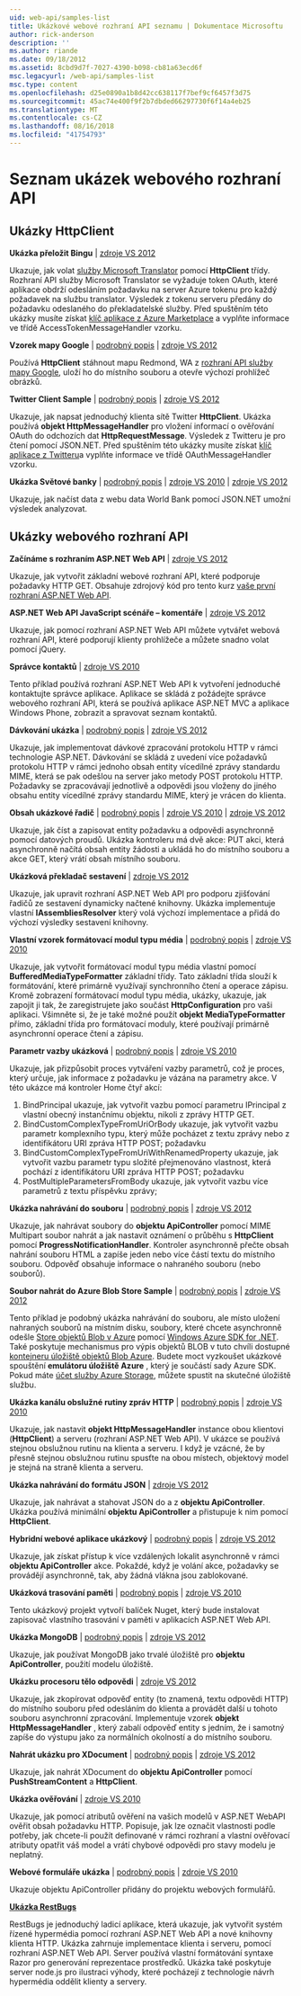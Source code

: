 ```yaml
---
uid: web-api/samples-list
title: Ukázkové webové rozhraní API seznamu | Dokumentace Microsoftu
author: rick-anderson
description: ''
ms.author: riande
ms.date: 09/18/2012
ms.assetid: 8cbd9d7f-7027-4390-b098-cb81a63ecd6f
msc.legacyurl: /web-api/samples-list
msc.type: content
ms.openlocfilehash: d25e0890a1b8d42cc638117f7bef9cf6457f3d75
ms.sourcegitcommit: 45ac74e400f9f2b7dbded66297730f6f14a4eb25
ms.translationtype: MT
ms.contentlocale: cs-CZ
ms.lasthandoff: 08/16/2018
ms.locfileid: "41754793"
---
```

<a name="web-api-samples-list"></a>Seznam ukázek webového rozhraní API
====================
## <a name="httpclient-samples"></a>Ukázky HttpClient

**Ukázka přeložit Bingu** | [zdroje VS 2012](https://github.com/aspnet/samples/blob/master/samples/aspnet/HttpClient/BingTranslateSample)

Ukazuje, jak volat [služby Microsoft Translator](https://msdn.microsoft.com/library/ff512419.aspx) pomocí **HttpClient** třídy. Rozhraní API služby Microsoft Translator se vyžaduje token OAuth, které aplikace obdrží odesláním požadavku na server Azure tokenu pro každý požadavek na službu translator. Výsledek z tokenu serveru předány do požadavku odeslaného do překladatelské služby. Před spuštěním této ukázky musíte získat [klíč aplikace z Azure Marketplace](https://msdn.microsoft.com/library/hh454950.aspx) a vyplňte informace ve třídě AccessTokenMessageHandler vzorku.

**Vzorek mapy Google** | [podrobný popis](https://blogs.msdn.com/b/henrikn/archive/2012/02/17/downloading-a-google-map-to-local-file.aspx) | [zdroje VS 2012](https://github.com/aspnet/samples/blob/master/samples/aspnet/HttpClient/GoogleMapsSample)

Používá **HttpClient** stáhnout mapu Redmond, WA z [rozhraní API služby mapy Google](https://developers.google.com/maps/), uloží ho do místního souboru a otevře výchozí prohlížeč obrázků.

**Twitter Client Sample** | [podrobný popis](https://blogs.msdn.com/b/henrikn/archive/2012/02/16/extending-httpclient-with-oauth-to-access-twitter.aspx) | [zdroje VS 2012](https://github.com/aspnet/samples/blob/master/samples/aspnet/HttpClient/TwitterSample)

Ukazuje, jak napsat jednoduchý klienta sítě Twitter **HttpClient**. Ukázka používá **objekt HttpMessageHandler** pro vložení informací o ověřování OAuth do odchozích dat **HttpRequestMessage**. Výsledek z Twitteru je pro čtení pomocí JSON.NET. Před spuštěním této ukázky musíte získat [klíč aplikace z Twitteru](https://dev.twitter.com/)a vyplňte informace ve třídě OAuthMessageHandler vzorku.

**Ukázka Světové banky** | [podrobný popis](https://blogs.msdn.com/b/henrikn/archive/2012/02/16/httpclient-is-here.aspx) | [zdroje VS 2010](https://github.com/aspnet/samples/blob/master/samples/aspnet/HttpClient/WorldBankSample/Net40) | [zdroje VS 2012](https://github.com/aspnet/samples/blob/master/samples/aspnet/HttpClient/WorldBankSample/Net45)

Ukazuje, jak načíst data z webu data World Bank pomocí JSON.NET umožní výsledek analyzovat.

## <a name="web-api-samples"></a>Ukázky webového rozhraní API

**Začínáme s rozhraním ASP.NET Web API** | [zdroje VS 2012](overview/getting-started-with-aspnet-web-api/tutorial-your-first-web-api.md)

Ukazuje, jak vytvořit základní webové rozhraní API, které podporuje požadavky HTTP GET. Obsahuje zdrojový kód pro tento kurz [vaše první rozhraní ASP.NET Web API](overview/getting-started-with-aspnet-web-api/tutorial-your-first-web-api.md).

**ASP.NET Web API JavaScript scénáře – komentáře** | [zdroje VS 2012](https://code.msdn.microsoft.com/ASPNET-Web-API-JavaScript-d0d64dd7)

Ukazuje, jak pomocí rozhraní ASP.NET Web API můžete vytvářet webová rozhraní API, které podporují klienty prohlížeče a můžete snadno volat pomocí jQuery.

**Správce kontaktů** | [zdroje VS 2010](https://code.msdn.microsoft.com/Contact-Manager-Web-API-0e8e373d)

Tento příklad používá rozhraní ASP.NET Web API k vytvoření jednoduché kontaktujte správce aplikace. Aplikace se skládá z požádejte správce webového rozhraní API, která se používá aplikace ASP.NET MVC a aplikace Windows Phone, zobrazit a spravovat seznam kontaktů.

**Dávkování ukázka** | [podrobný popis](http://trocolate.wordpress.com/2012/07/19/mitigate-issue-260-in-batching-scenario/) | [zdroje VS 2012](https://github.com/aspnet/samples/blob/master/samples/aspnet/WebApi/BatchSample)

Ukazuje, jak implementovat dávkové zpracování protokolu HTTP v rámci technologie ASP.NET. Dávkování se skládá z uvedení více požadavků protokolu HTTP v rámci jednoho obsah entity vícedílné zprávy standardu MIME, která se pak odešlou na server jako metody POST protokolu HTTP. Požadavky se zpracovávají jednotlivě a odpovědi jsou vloženy do jiného obsahu entity vícedílné zprávy standardu MIME, který je vrácen do klienta.

**Obsah ukázkové řadič** | [podrobný popis](https://blogs.msdn.com/b/henrikn/archive/2012/02/24/async-actions-in-asp-net-web-api.aspx) | [zdroje VS 2010](https://github.com/aspnet/samples/blob/master/samples/aspnet/WebApi/ContentControllerSample/Net40) | [zdroje VS 2012](https://github.com/aspnet/samples/blob/master/samples/aspnet/WebApi/ContentControllerSample/Net45)

Ukazuje, jak číst a zapisovat entity požadavku a odpovědi asynchronně pomocí datových proudů. Ukázka kontroleru má dvě akce: PUT akci, která asynchronně načítá obsah entity žádosti a ukládá ho do místního souboru a akce GET, který vrátí obsah místního souboru.

**Ukázková překladač sestavení** | [zdroje VS 2012](https://github.com/aspnet/samples/blob/master/samples/aspnet/WebApi/CustomAssemblyResolverSample)

Ukazuje, jak upravit rozhraní ASP.NET Web API pro podporu zjišťování řadičů ze sestavení dynamicky načtené knihovny. Ukázka implementuje vlastní **IAssembliesResolver** který volá výchozí implementace a přidá do výchozí výsledky sestavení knihovny.

**Vlastní vzorek formátovací modul typu média** | [podrobný popis](https://blogs.msdn.com/b/henrikn/archive/2012/04/23/using-cookies-with-asp-net-web-api.aspx) | [zdroje VS 2010](https://github.com/aspnet/samples/blob/master/samples/aspnet/WebApi/CustomMediaTypeFormatterSample)

Ukazuje, jak vytvořit formátovací modul typu média vlastní pomocí **BufferedMediaTypeFormatter** základní třídy. Tato základní třída slouží k formátování, které primárně využívají synchronního čtení a operace zápisu. Kromě zobrazení formátovací modul typu média, ukázky, ukazuje, jak zapojit ji tak, že zaregistrujete jako součást **HttpConfiguration** pro vaši aplikaci. Všimněte si, že je také možné použít **objekt MediaTypeFormatter** přímo, základní třída pro formátovací moduly, které používají primárně asynchronní operace čtení a zápisu.

**Parametr vazby ukázková** | [podrobný popis](https://blogs.msdn.com/b/jmstall/archive/2012/05/11/webapi-parameter-binding-under-the-hood.aspx) | [zdroje VS 2010](https://github.com/aspnet/samples/blob/master/samples/aspnet/WebApi/CustomParameterBinding)

Ukazuje, jak přizpůsobit proces vytváření vazby parametrů, což je proces, který určuje, jak informace z požadavku je vázána na parametry akce. V této ukázce má kontroler Home čtyř akcí:

1. BindPrincipal ukazuje, jak vytvořit vazbu pomocí parametru IPrincipal z vlastní obecný instančnímu objektu, nikoli z zprávy HTTP GET.
2. BindCustomComplexTypeFromUriOrBody ukazuje, jak vytvořit vazbu parametr komplexního typu, který může pocházet z textu zprávy nebo z identifikátoru URI zpráva HTTP POST; požadavku
3. BindCustomComplexTypeFromUriWithRenamedProperty ukazuje, jak vytvořit vazbu parametr typu složité přejmenováno vlastnost, která pochází z identifikátoru URI zpráva HTTP POST; požadavku
4. PostMultipleParametersFromBody ukazuje, jak vytvořit vazbu více parametrů z textu příspěvku zprávy;

**Ukázka nahrávání do souboru** | [podrobný popis](https://blogs.msdn.com/b/henrikn/archive/2012/03/01/file-upload-and-asp-net-web-api.aspx) | [zdroje VS 2012](https://github.com/aspnet/samples/tree/master/samples/aspnet/WebApi/FileUploadSample)

Ukazuje, jak nahrávat soubory do **objektu ApiController** pomocí MIME Multipart soubor nahrát a jak nastavit oznámení o průběhu s **HttpClient** pomocí **ProgressNotificationHandler**. Kontroler asynchronně přečte obsah nahrání souboru HTML a zapíše jeden nebo více částí textu do místního souboru. Odpověď obsahuje informace o nahraného souboru (nebo souborů).

**Soubor nahrát do Azure Blob Store Sample** | [podrobný popis](https://blogs.msdn.com/b/yaohuang1/archive/2012/07/02/asp-net-web-api-and-azure-blob-storage.aspx) | [zdroje VS 2012](https://github.com/aspnet/samples/tree/master/samples/aspnet/WebApi/AzureBlobsFileUploadSample)

Tento příklad je podobný ukázka nahrávání do souboru, ale místo uložení nahraných souborů na místním disku, soubory, které chcete asynchronně odešle [Store objektů Blob v Azure](https://docs.microsoft.com/azure/storage/blobs/storage-dotnet-how-to-use-blobs) pomocí [Windows Azure SDK for .NET](https://www.windowsazure.com/develop/net/). Také poskytuje mechanismus pro výpis objektů BLOB v tuto chvíli dostupné [kontejneru úložiště objektů Blob Azure](https://docs.microsoft.com/azure/storage/blobs/storage-dotnet-how-to-use-blobs). Budete moct vyzkoušet ukázkové spouštění **emulátoru úložiště Azure** , který je součástí sady Azure SDK. Pokud máte [účet služby Azure Storage](https://docs.microsoft.com/azure/storage/blobs/storage-dotnet-how-to-use-blobs), můžete spustit na skutečné úložiště službu.

**Ukázka kanálu obslužné rutiny zpráv HTTP** | [podrobný popis](https://blogs.msdn.com/b/henrikn/archive/2012/08/07/httpclient-httpclienthandler-and-httpwebrequesthandler.aspx) | [zdroje VS 2010](https://github.com/aspnet/samples/tree/master/samples/aspnet/WebApi/HttpMessageHandlerPipelineSample)

Ukazuje, jak nastavit **objekt HttpMessageHandler** instance obou klientovi (**HttpClient**) a serveru (rozhraní ASP.NET Web API). V ukázce se používá stejnou obslužnou rutinu na klienta a serveru. I když je vzácné, že by přesně stejnou obslužnou rutinu spusťte na obou místech, objektový model je stejná na straně klienta a serveru.

**Ukázka nahrávání do formátu JSON** | [zdroje VS 2012](https://github.com/aspnet/samples/tree/master/samples/aspnet/WebApi/JsonUploadSample)

Ukazuje, jak nahrávat a stahovat JSON do a z **objektu ApiController**. Ukázka používá minimální **objektu ApiController** a přistupuje k nim pomocí **HttpClient**.

**Hybridní webové aplikace ukázkový** | [podrobný popis](https://blogs.msdn.com/b/henrikn/archive/2012/03/03/async-mashups-using-asp-net-web-api.aspx) | [zdroje VS 2012](https://github.com/aspnet/samples/tree/master/samples/aspnet/WebApi/MashupSample)

Ukazuje, jak získat přístup k více vzdálených lokalit asynchronně v rámci **objektu ApiController** akce. Pokaždé, když je volání akce, požadavky se provádějí asynchronně, tak, aby žádná vlákna jsou zablokované.

**Ukázková trasování paměti** | [podrobný popis](https://blogs.msdn.com/b/roncain/archive/2012/04/12/tracing-in-asp-net-web-api.aspx) | [zdroje VS 2010](https://github.com/aspnet/samples/tree/master/samples/aspnet/WebApi/MemoryTracingSample)

Tento ukázkový projekt vytvoří balíček Nuget, který bude instalovat zapisovač vlastního trasování v paměti v aplikacích ASP.NET Web API.

**Ukázka MongoDB** | [podrobný popis](https://blogs.msdn.com/b/henrikn/archive/2012/02/19/using-web-api-with-mongodb.aspx) | [zdroje VS 2012](https://github.com/aspnet/samples/tree/master/samples/aspnet/WebApi/MongoSample)

Ukazuje, jak používat MongoDB jako trvalé úložiště pro **objektu ApiController**, použití modelu úložiště.

**Ukázku procesoru tělo odpovědi** | [zdroje VS 2012](https://github.com/aspnet/samples/tree/master/samples/aspnet/WebApi/ResponseEntityProcessorSample)

Ukazuje, jak zkopírovat odpověď entity (to znamená, textu odpovědi HTTP) do místního souboru před odesláním do klienta a provádět další u tohoto souboru asynchronní zpracování. Implementuje vzorek **objekt HttpMessageHandler** , který zabalí odpověď entity s jedním, že i samotný zapíše do výstupu jako za normálních okolností a do místního souboru.

**Nahrát ukázku pro XDocument** | [podrobný popis](https://blogs.msdn.com/b/henrikn/archive/2012/02/17/push-and-pull-streams-using-httpclient.aspx) | [zdroje VS 2012](https://github.com/aspnet/samples/tree/master/samples/aspnet/WebApi/UploadXDocumentSample)

Ukazuje, jak nahrát XDocument do **objektu ApiController** pomocí **PushStreamContent** a **HttpClient**.

**Ukázka ověřování** | [zdroje VS 2010](https://github.com/aspnet/samples/tree/master/samples/aspnet/WebApi/ValidationSample)

Ukazuje, jak pomocí atributů ověření na vašich modelů v ASP.NET WebAPI ověřit obsah požadavku HTTP. Popisuje, jak lze označit vlastnosti podle potřeby, jak chcete-li použít definované v rámci rozhraní a vlastní ověřovací atributy opatřit váš model a vrátí chybové odpovědi pro stavy modelu je neplatný.

**Webové formuláře ukázka** | [podrobný popis](https://blogs.msdn.com/b/henrikn/archive/2012/02/23/using-asp-net-web-api-with-asp-net-web-forms.aspx) | [zdroje VS 2010](https://github.com/aspnet/samples/tree/master/samples/aspnet/WebApi/WebFormSample)

Ukazuje objektu ApiController přidány do projektu webových formulářů.

**[Ukázka RestBugs](https://github.com/howarddierking/RestBugs)**

RestBugs je jednoduchý ladicí aplikace, která ukazuje, jak vytvořit systém řízené hypermédia pomocí rozhraní ASP.NET Web API a nové knihovny klienta HTTP. Ukázka zahrnuje implementace klienta i serveru, pomocí rozhraní ASP.NET Web API. Server používá vlastní formátování syntaxe Razor pro generování reprezentace prostředků. Ukázka také poskytuje server node.js pro ilustraci výhody, které pocházejí z technologie návrh hypermédia oddělit klienty a servery.
